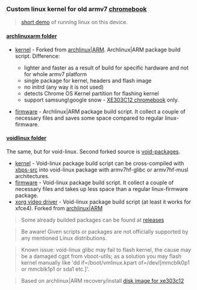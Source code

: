 ### Custom linux kernel for old armv7 [chromebook](https://www.samsung.com/us/support/owners/product/chromebook-xe303c12)

>[short demo](https://www.youtube.com/watch?v=hZt1fPso0e0) of running linux on this device.

#### [archlinuxarm folder](archlinuxarm) 
- [kernel](archlinuxarm/linux_xe303c12) - Forked from [archlinux|ARM](https://github.com/archlinuxarm/PKGBUILDs/tree/master/core/linux-armv7). Archlinux|ARM package build script. Difference:
  - lighter and faster as a result of build for specific hardware and not for whole armv7 platform
  - single package for kernel, headers and flash image
  - no initrd (any way it is not used)
  - detects Chrome OS Kernel partition for flashing kernel
  - support samsung\google snow - [XE303C12 chromebook](https://archlinuxarm.org/platforms/armv7/samsung/samsung-chromebook) only.
  
 - [firmware](archlinuxarm/linux_xe303c12_firmware) - Archlinux|ARM package build script. It collect a couple of necessary files and saves some space compared to regular linux-firmware.

#### [voidlinux folder](voidlinux)
The same, but for void-linux. Second forked source is [void-packages](https://github.com/void-linux/void-packages/tree/master/srcpkgs/linux5.8). 

- [kernel](voidlinux/linux_xe303c12) - Void-linux package build script can be cross-compiled with [xbps-src](https://github.com/void-linux/void-packages) into void-linux package with armv7hf-glibc or armv7hf-musl architectures.
- [firmware](voidlinux/linux_xe303c12_firmware) - Void-linux package build script. It collect a couple of necessary files and  takes up less space than a regular linux-firmware package.
- [xorg video driver](voidlinux/xf86-video-armsoc-git) - Void-linux package build script (at least it works for xfce4). Forked from [archlinux|ARM](https://github.com/archlinuxarm/PKGBUILDs/tree/master/alarm/xf86-video-armsoc-git) 

> Some already builded packages can be found at [releases](https://github.com/quarkscript/linux-armv7-xe303c12-only/releases)

> Be aware! Given scripts or packages are not officially supported by any mentioned Linux distributions.

> Known issue: void-linux glibc may fail to flash kernel, the cause may be a damaged cgpt from vboot-utils; as a solution you may flash kernel manually like 'dd if=/boot/vmlinux.kpart of=/dev/[mmcblk0p1 or mmcblk1p1 or sda1 etc.]'.

> Based on archlinux|ARM recovery/install [disk image for xe303c12](https://drive.google.com/file/d/17X-DlPpTQlipDR5Z5uZ29qQr8UXBKZED/view?usp=sharing)
